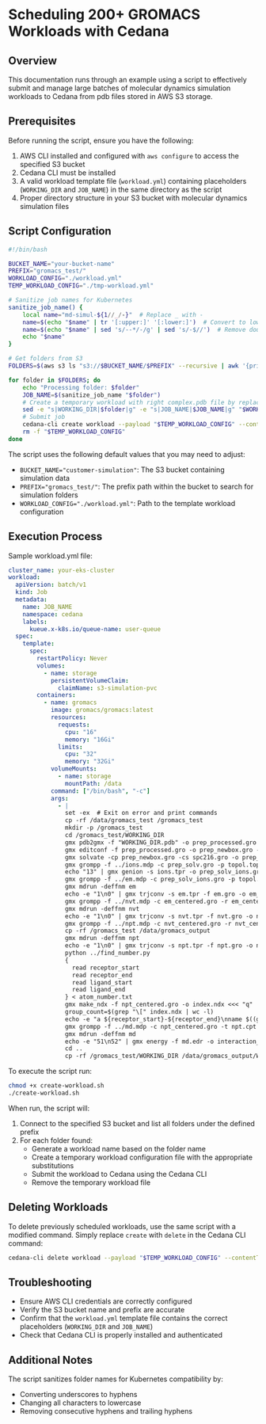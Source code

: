 # Scheduling 200+ GROMACS Workloads with Cedana 

## Overview

This documentation runs through an example using a script to effectively submit and manage large batches of molecular dynamics simulation workloads to Cedana from pdb files stored in AWS S3 storage.

## Prerequisites

Before running the script, ensure you have the following:

1. AWS CLI installed and configured with `aws configure` to access the specified S3 bucket
2. Cedana CLI must be installed 
3. A valid workload template file (`workload.yml`) containing placeholders (`WORKING_DIR` and `JOB_NAME`) in the same directory as the script
4. Proper directory structure in your S3 bucket with molecular dynamics simulation files

## Script Configuration

```bash
#!/bin/bash

BUCKET_NAME="your-bucket-name"
PREFIX="gromacs_test/"
WORKLOAD_CONFIG="./workload.yml"
TEMP_WORKLOAD_CONFIG="./tmp-workload.yml"

# Sanitize job names for Kubernetes
sanitize_job_name() {
    local name="md-simul-${1//_/-}"  # Replace _ with -
    name=$(echo "$name" | tr '[:upper:]' '[:lower:]')  # Convert to lowercase
    name=$(echo "$name" | sed 's/--*/-/g' | sed 's/-$//')  # Remove double hyphens & trailing hyphen
    echo "$name"
}

# Get folders from S3
FOLDERS=$(aws s3 ls "s3://$BUCKET_NAME/$PREFIX" --recursive | awk '{print $NF}' | awk -F'/' 'NF>2 {print $2}' | sort -u)

for folder in $FOLDERS; do
    echo "Processing folder: $folder"
    JOB_NAME=$(sanitize_job_name "$folder")
    # Create a temporary workload with right complex.pdb file by replacing placeholders
    sed -e "s|WORKING_DIR|$folder|g" -e "s|JOB_NAME|$JOB_NAME|g" "$WORKLOAD_CONFIG" > "$TEMP_WORKLOAD_CONFIG"
    # Submit job
    cedana-cli create workload --payload "$TEMP_WORKLOAD_CONFIG" --contentType yaml
    rm -f "$TEMP_WORKLOAD_CONFIG"
done
```

The script uses the following default values that you may need to adjust:

- `BUCKET_NAME="customer-simulation"`: The S3 bucket containing simulation data
- `PREFIX="gromacs_test/"`: The prefix path within the bucket to search for simulation folders
- `WORKLOAD_CONFIG="./workload.yml"`: Path to the template workload configuration

## Execution Process

Sample workload.yml file:

```yaml
cluster_name: your-eks-cluster
workload:
  apiVersion: batch/v1
  kind: Job
  metadata:
    name: JOB_NAME
    namespace: cedana
    labels:
      kueue.x-k8s.io/queue-name: user-queue
  spec:
    template:
      spec:
        restartPolicy: Never
        volumes:
          - name: storage
            persistentVolumeClaim:
              claimName: s3-simulation-pvc
        containers:
          - name: gromacs
            image: gromacs/gromacs:latest
            resources:
              requests:
                cpu: "16"
                memory: "16Gi"
              limits:
                cpu: "32"
                memory: "32Gi"
            volumeMounts:
              - name: storage
                mountPath: /data
            command: ["/bin/bash", "-c"]
            args:
              - |
                set -ex  # Exit on error and print commands
                cp -rf /data/gromacs_test /gromacs_test
                mkdir -p /gromacs_test
                cd /gromacs_test/WORKING_DIR
                gmx pdb2gmx -f "WORKING_DIR.pdb" -o prep_processed.gro -ff amber99sb -water tip3p
                gmx editconf -f prep_processed.gro -o prep_newbox.gro -bt dodecahedron -d 1.5 -c
                gmx solvate -cp prep_newbox.gro -cs spc216.gro -o prep_solv.gro -p topol.top
                gmx grompp -f ../ions.mdp -c prep_solv.gro -p topol.top -o ions.tpr
                echo "13" | gmx genion -s ions.tpr -o prep_solv_ions.gro -p topol.top -pname NA -nname CL -neutral
                gmx grompp -f ../em.mdp -c prep_solv_ions.gro -p topol.top -o em.tpr
                gmx mdrun -deffnm em
                echo -e "1\n0" | gmx trjconv -s em.tpr -f em.gro -o em_centered.gro -pbc mol -center
                gmx grompp -f ../nvt.mdp -c em_centered.gro -r em_centered.gro -p topol.top -o nvt.tpr
                gmx mdrun -deffnm nvt
                echo -e "1\n0" | gmx trjconv -s nvt.tpr -f nvt.gro -o nvt_centered.gro -pbc mol -center
                gmx grompp -f ../npt.mdp -c nvt_centered.gro -r nvt_centered.gro -t nvt.cpt -p topol.top -o npt.tpr
                cp -rf /gromacs_test /data/gromacs_output
                gmx mdrun -deffnm npt
                echo -e "1\n0" | gmx trjconv -s npt.tpr -f npt.gro -o npt_centered.gro -pbc mol -center
                python ../find_number.py
                {
                  read receptor_start
                  read receptor_end
                  read ligand_start
                  read ligand_end
                } < atom_number.txt
                gmx make_ndx -f npt_centered.gro -o index.ndx <<< "q"
                group_count=$(grep "\[" index.ndx | wc -l)
                echo -e "a ${receptor_start}-${receptor_end}\nname $((group_count)) receptor\na ${ligand_start}-${ligand_end}\nname $((group_count + 1)) ligand\nq" | gmx make_ndx -f npt_centered.gro -n index.ndx -o index.ndx
                gmx grompp -f ../md.mdp -c npt_centered.gro -t npt.cpt -p topol.top -n index.ndx -o md.tpr
                gmx mdrun -deffnm md
                echo -e "51\n52" | gmx energy -f md.edr -o interaction_energy.xvg
                cd ..
                cp -rf /gromacs_test/WORKING_DIR /data/gromacs_output/WORKING_DIR
```

To execute the script run:
   ```bash
   chmod +x create-workload.sh
   ./create-workload.sh
   ```
When run, the script will:

1. Connect to the specified S3 bucket and list all folders under the defined prefix
2. For each folder found:
   - Generate a workload name based on the folder name
   - Create a temporary workload configuration file with the appropriate substitutions
   - Submit the workload to Cedana using the Cedana CLI
   - Remove the temporary workload file

## Deleting Workloads

To delete previously scheduled workloads, use the same script with a modified command. Simply replace `create` with `delete` in the Cedana CLI command:

```bash
cedana-cli delete workload --payload "$TEMP_WORKLOAD_CONFIG" --contentType yaml
```

## Troubleshooting

- Ensure AWS CLI credentials are correctly configured
- Verify the S3 bucket name and prefix are accurate
- Confirm that the `workload.yml` template file contains the correct placeholders (`WORKING_DIR` and `JOB_NAME`)
- Check that Cedana CLI is properly installed and authenticated

## Additional Notes

The script sanitizes folder names for Kubernetes compatibility by:
- Converting underscores to hyphens
- Changing all characters to lowercase
- Removing consecutive hyphens and trailing hyphens
